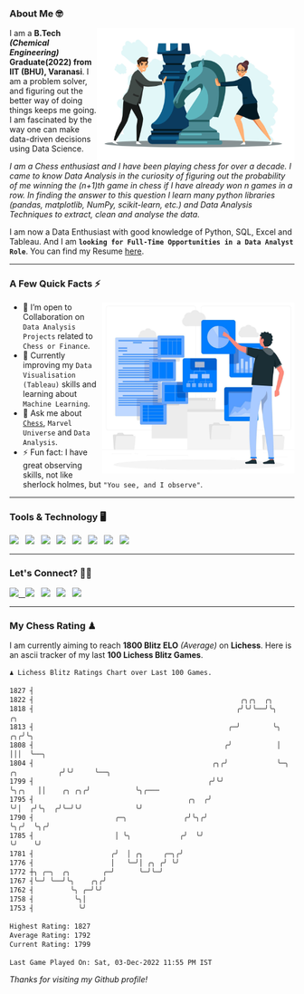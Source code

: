 ### About Me 🤓
<img align="right" alt="Coding" width="350" src="https://github.com/Laxman-Lakhan/Laxman-Lakhan/blob/master/Assets/Chess_Vector.jpg">   

I am a **B.Tech** _**(Chemical Engineering)**_ **Graduate(2022) from IIT (BHU), Varanasi**. I am a problem solver, and figuring out the better way of doing things keeps me going. I am fascinated by the way one can make data-driven decisions using Data Science. 

_I am a Chess enthusiast and I have been playing chess for over a decade. I came to know Data Analysis in the curiosity of figuring out the probability of me winning the (n+1)th game in chess if I have already won n games in a row. In finding the answer to this question I learn many python libraries (pandas, matplotlib, NumPy, scikit-learn, etc.) and Data Analysis Techniques to extract, clean and analyse the data._

I am now a Data Enthusiast with good knowledge of Python, SQL, Excel and Tableau. And I am **`looking for Full-Time Opportunities in a Data Analyst Role`**. You can find my Resume
 [here](https://drive.google.com/file/d/1UIOoogRLj5eGQFQBkuvMmTISZVdl2Ok7/view?usp=sharing).


---

### A Few Quick Facts ⚡️
<img align="right" alt="Coding" width="340" src="https://github.com/Laxman-Lakhan/Laxman-Lakhan/blob/master/Assets/Data_Vector.jpg">   

- 🤝 I’m open to Collaboration on `Data Analysis Projects` related to `Chess or Finance`.
- 📖 Currently improving my `Data Visualisation (Tableau)` skills and learning about `Machine Learning`.
- 💬 Ask me about [`Chess`](https://lichess.org/@/YourKingIsInDanger), `Marvel Universe` and `Data Analysis`.
- ⚡️ Fun fact: I have great observing skills, not like sherlock holmes, but `"You see, and I observe"`.

---
### Tools & Technology 🖥

<img src="https://img.shields.io/badge/Python-white?logo=Python&logoColor=ColorName&style=ShieldStyle" /> &nbsp;
<img src="https://img.shields.io/badge/MySQL-white?logo=MySQL&logoColor=ColorName&style=ShieldStyle" /> &nbsp;
<img src="https://img.shields.io/badge/Tableau-white?logo=Tableau&logoColor=ColorName&style=ShieldStyle" /> &nbsp;
<img src="https://img.shields.io/badge/Excel-white?logo=Microsoft+Excel&logoColor=196F3D&style=ShieldStyle" /> &nbsp;
<img src="https://img.shields.io/badge/Jupyter-white?logo=Jupyter&logoColor=ColorName&style=ShieldStyle" /> &nbsp;
<img src="https://img.shields.io/badge/pandas-white?logo=Pandas&logoColor=000080&style=ShieldStyle" /> &nbsp;
<img src="https://img.shields.io/badge/numpy-white?logo=Numpy&logoColor=85C1E9&style=ShieldStyle" /> &nbsp;
<img src="https://img.shields.io/badge/scikit learn-white?logo=Scikit+Learn&logoColor=ColorName&style=ShieldStyle" /> &nbsp;



---

### Let's Connect? 🫳🏻

<a href="mailto:laxmansingh.lakhan@gmail.com"> <img src="https://img.icons8.com/fluent/48/000000/gmail.png" width="3.5%"/> &nbsp;
[<img src="https://img.icons8.com/color/48/000000/linkedin.png" width="3.5%"/>](https://www.linkedin.com/in/laxman-lakhan/)  &nbsp;
[<img src="https://img.icons8.com/fluent/48/000000/facebook-new.png" width="3.5%"/>](https://www.facebook.com/s.laxmanlakhan/)  &nbsp;
[<img src="https://img.icons8.com/fluent/48/000000/instagram-new.png" width="3.5%"/>](https://www.instagram.com/laxman.lakhan/)  &nbsp;
[<img src="https://img.icons8.com/color/48/000000/twitter.png" width="3.5%"/>](https://twitter.com/laxman__lakhan)  &nbsp;

 ---
  
### My Chess Rating ♟
  
I am currently aiming to reach **1800 Blitz ELO** *(Average)* on **Lichess**. Here is an ascii tracker of my last **100 Lichess Blitz Games**.

  ```
  ♟︎ 𝙻𝚒𝚌𝚑𝚎𝚜𝚜 𝙱𝚕𝚒𝚝𝚣 𝚁𝚊𝚝𝚒𝚗𝚐𝚜 𝙲𝚑𝚊𝚛𝚝 𝚘𝚟𝚎𝚛 𝙻𝚊𝚜𝚝 𝟷00 𝙶𝚊𝚖𝚎𝚜.
  
1827 ┤
1822 ┤                                                   ╭╮╭╮  ╭╮
1818 ┤                                                  ╭╯╰╯╰──╯╰╮                         ╭╮
1813 ┤                                                ╭─╯        ╰╮                     ╭╮╭╯╰╮
1808 ┤                                               ╭╯           │                     │││  ╰──╮
1804 ┤                                            ╭╮╭╯            ╰─╮      ╭╮          ╭╯╰╯     ╰──╮
1799 ┤                                           ╭╯╰╯               ╰╮╭╮   ││    ╭╮ ╭╮╭╯           ╰╮╭───
1795 ┤                                      ╭╮  ╭╯                   ╰╯│  ╭╯╰╮  ╭╯╰─╯╰╯             ╰╯
1790 ┤                    ╭─╮              ╭╯╰╮╭╯                      ╰╮╭╯  ╰╮╭╯
1785 ┤                    │ ╰╮            ╭╯  ╰╯                        ╰╯    ╰╯
1781 ┤                   ╭╯  │ ╭╮     ╭─╮╭╯
1776 ┤                   │   ╰─╯│ ╭╮ ╭╯ ╰╯
1772 ┼╮ ╭─╮  ╭╮        ╭─╯      ╰─╯╰─╯
1767 ┤╰─╯ ╰──╯╰╮    ╭╮╭╯
1762 ┤         ╰╮ ╭─╯╰╯
1758 ┤          ╰╮│
1753 ┤           ╰╯ 

Highest Rating: 1827
Average Rating: 1792
Current Rating: 1799 

Last Game Played On: Sat, 03-Dec-2022 11:55 PM IST
  ```
  
  
*Thanks for visiting my Github profile!*
